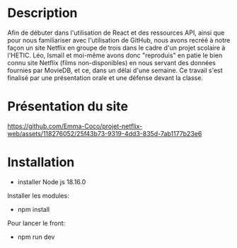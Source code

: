 # Description

Afin de débuter dans l'utilisation de React et des ressources API, ainsi que pour nous familiariser avec l'utilisation de GitHub, nous avons recréé à notre façon un site Netflix en groupe de trois dans le cadre d'un projet scolaire à l'HETIC. Léo, Ismaïl et moi-même avons donc "reproduis" en patie le bien connu site Netflix (films non-disponibles) en nous servant des données fournies par MovieDB, et ce, dans un délai d'une semaine. Ce travail s'est finalisé par une présentation orale et une défense devant la classe.  

# Présentation du site



https://github.com/Emma-Coco/projet-netflix-web/assets/118276052/25f43b73-9319-4dd3-835d-7ab1177b23e6




# Installation

- installer Node js 18.16.0

Installer les modules:

- npm install

Pour lancer le front:

- npm run dev
